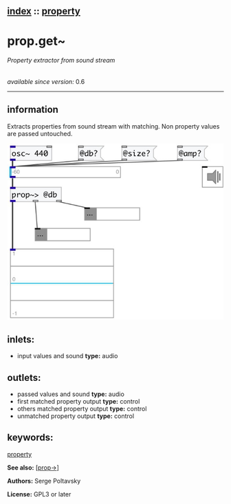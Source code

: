 [index](index.html) :: [property](category_property.html)
---

# prop.get~

###### Property extractor from sound stream

*available since version:* 0.6

---


## information
Extracts properties from sound stream with matching. Non property values are
            passed untouched.



[![example](../examples/img/prop.get~.jpg)](../examples/pd/prop.get~.pd)









## inlets:

* input values and sound 
__type:__ audio<br>



## outlets:

* passed values and sound
__type:__ audio<br>
* first matched property output
__type:__ control<br>
* others matched property output
__type:__ control<br>
* unmatched property output
__type:__ control<br>



## keywords:

[property](keywords/property.html)



**See also:**
[\[prop-&gt;\]](prop-%3E.html)




**Authors:** Serge Poltavsky




**License:** GPL3 or later






